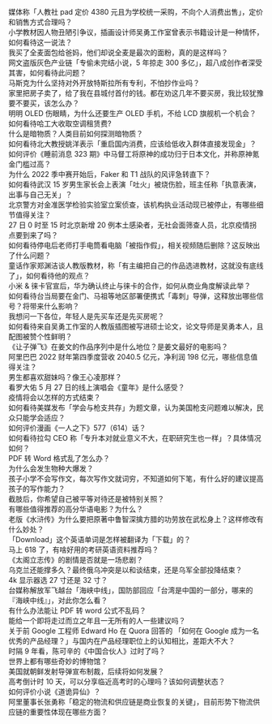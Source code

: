 媒体称「人教社 pad 定价 4380 元且为学校统一采购，不向个人消费出售」，定价和销售方式合理吗？  
小学教材因人物丑陋引争议，插画设计师吴勇工作室曾表示书籍设计是一种情怀，如何看待这一说法？  
我买了全麦面包给爸妈，他们却说全麦是最次的面粉，真的是这样吗？  
网文盗版灰色产业链「专偷未完结小说，5 年掠走 300 多亿」，超八成创作者深受其害，如何看待此问题？  
马斯克为什么坚持对外开放特斯拉所有专利，不怕抄作业吗？  
家里把房子卖了，给了我在县城付首付的钱。都在劝这几年不要买房，我比较犹豫要不要买，该怎么办？  
明明 OLED 伤眼睛，为什么还要生产 OLED 手机，不给 LCD 旗舰机一个机会？  
如何看待哈工大收取空调租赁费?  
什么是暗物质？人类目前如何探测暗物质？  
如何看待北大教授姚洋表示「重启国内消费，应该给低收入群体直接发现金」？  
如何评价《睡前消息 323 期》中马督工将原神的成功归于日本文化，并称原神氪金门槛过高？  
为什么 2022 季中赛开始后，Faker 和 T1 战队的风评急转直下？  
如何看待武汉 15 岁男生家长会上表演「吐火」被烧伤脸，班主任称「执意表演，出事与自己无关」？  
北京警方对金准医学检验实验室立案侦查，该机构执业活动现已被停止，有哪些细节值得关注？  
27 日 0 时至 15 时北京新增 20 例本土感染者，无社会面筛查人员，北京疫情拐点要到来了吗？  
如何看待停电后老师打手电筒看电脑「被指作假」，相关视频随后删除？这反映出了什么问题？  
童话作家郑渊洁谈人教版教材，称「有主编把自己的作品选进教材，这就没有底线了」，如何看待他的观点？  
小米 & 徕卡官宣后，华为确认终止与徕卡的合作，如何从商业角度解读此举？  
如何看待台当局要在金门、马祖等地区部署便携式「毒刺」导弹，这释放出哪些信号？将带来什么影响？  
我想问一下各位，年轻人是先买车还是先买房呢？  
如何看待来自吴勇工作室的人教版插图被写进硕士论文，论文导师是吴勇本人，且配图被赞个性鲜明？  
《让子弹飞》在姜文的作品序列中是什么地位？是姜文最好的电影吗？  
阿里巴巴 2022 财年第四季度营收 2040.5 亿元，净利润 198 亿元，哪些信息值得关注？  
男生都喜欢甜妹吗？像王心凌那样？  
看罗大佑 5 月 27 日的线上演唱会《童年》是什么感受？  
疫情将会以怎样的方式结束？  
如何看待美媒发布「学会与枪支共存」为题文章，认为美国枪支问题难以解决，民众只能学会适应？  
如何评价漫画《一人之下》577（614）话？  
如何看待拉勾 CEO 称「专升本对就业意义不大，在职研究生也一样」？具体情况如何？  
PDF 转 Word 格式乱了怎么办？  
为什么会发生物种大爆发？  
孩子小学不会写作文，每次写作文就词穷，不知道如何下笔，有什么好的建议提高孩子的写作能力？  
截肢后，你希望自己被平等对待还是被特别关照？  
有哪些值得推荐的高分华语电影？为什么？  
老版《水浒传》为什么要把原著中鲁智深擒方腊的功劳放在武松身上？这样修改有什么妙处？  
「Download」这个英语单词是怎样被翻译为「下载」的？  
马上 618 了，有啥好用的考研英语资料推荐吗？  
《太阁立志传》的剧情是否就是一场悲剧？  
乌克兰还能撑多久？最终俄乌冲突是以和谈结束，还是乌军全部投降结束？  
4k 显示器选 27 寸还是 32 寸？  
台媒称解放军飞越台「海峡中线」，国防部回应「台湾是中国的一部分，哪来的『海峡中线』」，对此你怎么看？  
有什么办法能让 PDF 转 word 公式不乱码？  
能给一个即将走过而立之年且一无所有的人一些建议吗？  
关于前 Google 工程师 Edward Ho 在 Quora 回答的 「如何在 Google 成为一名优秀的产品经理？」与国内在产品经理职位上的认知相比，差距大不大？  
时隔 9 年看，陈可辛的《中国合伙人》过时了吗？  
世界上都有哪些奇妙的博物馆？  
美国就朝鲜发射导弹宣布制裁，后续将如何发展？  
高考倒计时 10 天，可以分享临近高考时的心理吗？该如何调整状态？  
如何评价小说《道诡异仙》？  
阿里董事长张勇称「稳定的物流和供应链是商业恢复的关键」，目前形势下物流供应链的重要性体现在哪些方面？  
